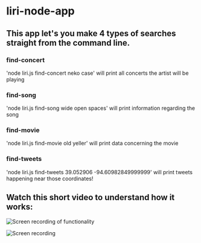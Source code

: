 # liri-node-app

## This app let's you make 4 types of searches straight from the command line. 

### find-concert
'node liri.js find-concert neko case' will print all concerts the artist will be playing

### find-song
'node liri.js find-song wide open spaces' will print information regarding the song

### find-movie
'node liri.js find-movie old yeller' will print data concerning the movie

### find-tweets
'node liri.js find-tweets 39.052906 -94.60982849999999' will print tweets happening near those coordinates!

## Watch this short video to understand how it works:
![Screen recording of functionality](https://youtu.be/upfLsDr5vj0)

![Screen recording](https://youtu.be/upfLsDr5vj0)